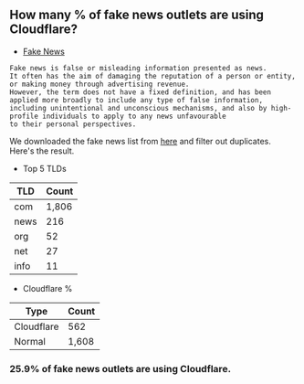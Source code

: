## How many % of fake news outlets are using Cloudflare?


- [Fake News](https://en.wikipedia.org/wiki/Fake_news)
```
Fake news is false or misleading information presented as news.
It often has the aim of damaging the reputation of a person or entity, or making money through advertising revenue.
However, the term does not have a fixed definition, and has been applied more broadly to include any type of false information, 
including unintentional and unconscious mechanisms, and also by high-profile individuals to apply to any news unfavourable 
to their personal perspectives. 
```

We downloaded the fake news list from [here](https://raw.githubusercontent.com/marktron/fakenews/master/fakenews) and filter out duplicates.
Here's the result.


[//]: # (start replacement)


- Top 5 TLDs

| TLD | Count |
| --- | --- |
| com | 1,806 |
| news | 216 |
| org | 52 |
| net | 27 |
| info | 11 |


- Cloudflare %

| Type | Count |
| --- | --- |
| Cloudflare | 562 |
| Normal | 1,608 |


### 25.9% of fake news outlets are using Cloudflare.